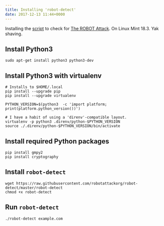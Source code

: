 ```yaml
---
title: Installing 'robot-detect'
date: 2017-12-13 11:44+0000
---
```


Installing the [script](https://github.com/robotattackorg/robot-detect) to check for [The ROBOT Attack](https://www.robotattack.org/). On Linux Mint 18.3. Yak shaving.

## Install Python3

    sudo apt-get install python3 python3-dev

## Install Python3 with virtualenv

    # Installs to $HOME/.local
    pip install --upgrade pip
    pip install --upgrade virtualenv

    PYTHON_VERSION=$(python3  -c 'import platform; print(platform.python_version())')

    # I have a habit of using a 'direnv'-compatible layout.
    virtualenv -p python3 .direnv/python-$PYTHON_VERSION
    source ./.direnv/python-$PYTHON_VERSION/bin/activate

## Install required Python packages

    pip install gmpy2
    pip install cryptography

## Install `robot-detect`

    wget https://raw.githubusercontent.com/robotattackorg/robot-detect/master/robot-detect
    chmod +x robot-detect

## Run `robot-detect`

    ./robot-detect example.com
